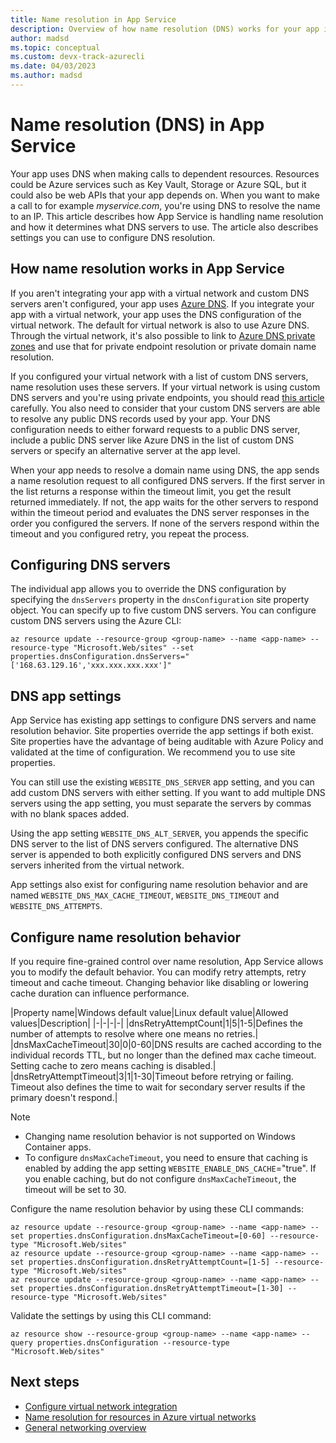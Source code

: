 ```yaml
---
title: Name resolution in App Service
description: Overview of how name resolution (DNS) works for your app in Azure App Service.
author: madsd
ms.topic: conceptual
ms.custom: devx-track-azurecli
ms.date: 04/03/2023
ms.author: madsd
---
```


# Name resolution (DNS) in App Service

Your app uses DNS when making calls to dependent resources. Resources could be Azure services such as Key Vault, Storage or Azure SQL, but it could also be web APIs that your app depends on. When you want to make a call to for example *myservice.com*, you're using DNS to resolve the name to an IP. This article describes how App Service is handling name resolution and how it determines what DNS servers to use. The article also describes settings you can use to configure DNS resolution.

## How name resolution works in App Service

If you aren't integrating your app with a virtual network and custom DNS servers aren't configured, your app uses [Azure DNS](../virtual-network/virtual-networks-name-resolution-for-vms-and-role-instances.md#azure-provided-name-resolution). If you integrate your app with a virtual network, your app uses the DNS configuration of the virtual network. The default for virtual network is also to use Azure DNS. Through the virtual network, it's also possible to link to [Azure DNS private zones](../dns/private-dns-overview.md) and use that for private endpoint resolution or private domain name resolution. 

If you configured your virtual network with a list of custom DNS servers, name resolution uses these servers. If your virtual network is using custom DNS servers and you're using private endpoints, you should read [this article](../private-link/private-endpoint-dns.md) carefully. You also need to consider that your custom DNS servers are able to resolve any public DNS records used by your app. Your DNS configuration needs to either forward requests to a public DNS server, include a public DNS server like Azure DNS in the list of custom DNS servers or specify an alternative server at the app level.

When your app needs to resolve a domain name using DNS, the app sends a name resolution request to all configured DNS servers. If the first server in the list returns a response within the timeout limit, you get the result returned immediately. If not, the app waits for the other servers to respond within the timeout period and evaluates the DNS server responses in the order you configured the servers. If none of the servers respond within the timeout and you configured retry, you repeat the process.

## Configuring DNS servers

The individual app allows you to override the DNS configuration by specifying the `dnsServers` property in the `dnsConfiguration` site property object. You can specify up to five custom DNS servers. You can configure custom DNS servers using the Azure CLI:

```azurecli-interactive
az resource update --resource-group <group-name> --name <app-name> --resource-type "Microsoft.Web/sites" --set properties.dnsConfiguration.dnsServers="['168.63.129.16','xxx.xxx.xxx.xxx']"
```

## DNS app settings

App Service has existing app settings to configure DNS servers and name resolution behavior. Site properties override the app settings if both exist. Site properties have the advantage of being auditable with Azure Policy and validated at the time of configuration. We recommend you to use site properties. 

You can still use the existing `WEBSITE_DNS_SERVER` app setting, and you can add custom DNS servers with either setting. If you want to add multiple DNS servers using the app setting, you must separate the servers by commas with no blank spaces added.

Using the app setting `WEBSITE_DNS_ALT_SERVER`, you appends the specific DNS server to the list of DNS servers configured. The alternative DNS server is appended to both explicitly configured DNS servers and DNS servers inherited from the virtual network.

App settings also exist for configuring name resolution behavior and are named `WEBSITE_DNS_MAX_CACHE_TIMEOUT`, `WEBSITE_DNS_TIMEOUT` and `WEBSITE_DNS_ATTEMPTS`.

## Configure name resolution behavior

If you require fine-grained control over name resolution, App Service allows you to modify the default behavior. You can modify retry attempts, retry timeout and cache timeout. Changing behavior like disabling or lowering cache duration can influence performance.

|Property name|Windows default value|Linux default value|Allowed values|Description|
|-|-|-|-|
|dnsRetryAttemptCount|1|5|1-5|Defines the number of attempts to resolve where one means no retries.|
|dnsMaxCacheTimeout|30|0|0-60|DNS results are cached according to the individual records TTL, but no longer than the defined max cache timeout. Setting cache to zero means caching is disabled.|
|dnsRetryAttemptTimeout|3|1|1-30|Timeout before retrying or failing. Timeout also defines the time to wait for secondary server results if the primary doesn't respond.|

>[!NOTE]
> * Changing name resolution behavior is not supported on Windows Container apps.
> * To configure `dnsMaxCacheTimeout`, you need to ensure that caching is enabled by adding the app setting `WEBSITE_ENABLE_DNS_CACHE`="true". If you enable caching, but do not configure `dnsMaxCacheTimeout`, the timeout will be set to 30.

Configure the name resolution behavior by using these CLI commands:

```azurecli-interactive
az resource update --resource-group <group-name> --name <app-name> --set properties.dnsConfiguration.dnsMaxCacheTimeout=[0-60] --resource-type "Microsoft.Web/sites"
az resource update --resource-group <group-name> --name <app-name> --set properties.dnsConfiguration.dnsRetryAttemptCount=[1-5] --resource-type "Microsoft.Web/sites"
az resource update --resource-group <group-name> --name <app-name> --set properties.dnsConfiguration.dnsRetryAttemptTimeout=[1-30] --resource-type "Microsoft.Web/sites"
```

Validate the settings by using this CLI command:

```azurecli-interactive
az resource show --resource-group <group-name> --name <app-name> --query properties.dnsConfiguration --resource-type "Microsoft.Web/sites"
```

## Next steps

- [Configure virtual network integration](./configure-vnet-integration-enable.md)
- [Name resolution for resources in Azure virtual networks](../virtual-network/virtual-networks-name-resolution-for-vms-and-role-instances.md)
- [General networking overview](./networking-features.md)

